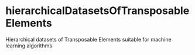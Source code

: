 # hierarchicalDatasetsOfTransposableElements
Hierarchical datasets of Transposable Elements suitable for machine learning algorithms
